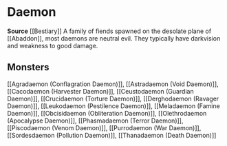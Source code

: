 ﻿---
id: '213'
name: Daemon
rarity: Common
source: '[[DATABASE/source/Bestiary|Bestiary]]'
trait:
- Daemon
type: Trait

---
# Daemon

**Source** [[Bestiary]]
A family of fiends spawned on the desolate plane of [[Abaddon]], most daemons are neutral evil. They typically have darkvision and weakness to good damage.

## Monsters

[[Agradaemon (Conflagration Daemon)]], [[Astradaemon (Void Daemon)]], [[Cacodaemon (Harvester Daemon)]], [[Ceustodaemon (Guardian Daemon)]], [[Crucidaemon (Torture Daemon)]], [[Derghodaemon (Ravager Daemon)]], [[Leukodaemon (Pestilence Daemon)]], [[Meladaemon (Famine Daemon)]], [[Obcisidaemon (Obliteration Daemon)]], [[Olethrodaemon (Apocalypse Daemon)]], [[Phasmadaemon (Terror Daemon)]], [[Piscodaemon (Venom Daemon)]], [[Purrodaemon (War Daemon)]], [[Sordesdaemon (Pollution Daemon)]], [[Thanadaemon (Death Daemon)]]